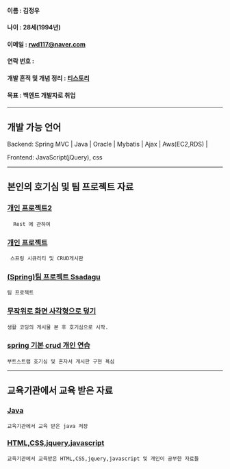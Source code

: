 #### 이름 : 김정우
#### 나이 : 28세(1994년)
#### 이메일 : rwd117@naver.com
#### 연락 번호 : 
#### 개발 흔적 및 개념 정리 : [티스토리](https://coie117.tistory.com/)
#### 목표 : 백엔드 개발자로 취업

----------------------
## 개발 가능 언어

Backend: Spring MVC | Java | Oracle | Mybatis | Ajax | Aws(EC2,RDS) | 

Frontend: JavaScript(jQuery), css

----------------------

## 본인의 호기심 및 팀 프로젝트 자료

### [개인 프로젝트2](https://github.com/rwd117/Rest)
        
      Rest 에 관하여

### [개인 프로젝트](https://github.com/rwd117/Toy-Project)
        
     스프링 시큐리티 및 CRUD게시판

### [(Spring)팀 프로젝트 Ssadagu](https://github.com/rwd117/teamproject/tree/master/)

    팀 프로젝트

### [무작위로 화면 사각형으로 덮기](https://github.com/rwd117/quar)
    
    생활 코딩의 게시물 본 후 호기심으로 시작.

### [spring 기본 crud 개인 연습](https://github.com/rwd117/testboard/)

    부트스트랩 호기심 및 혼자서 게시판 구현 욕심

    
----------------------

## 교육기관에서 교육 받은 자료

### [Java](https://github.com/rwd117/Hello20.08.10)
    
    교육기관에서 교육 받은 java 저장


### [HTML,CSS,jquery,javascript](https://github.com/rwd117/rwd117.github.io)
    
    교육기관에서 교육받은 HTML,CSS,jquery,javascript 및 개인이 공부한 자료들
